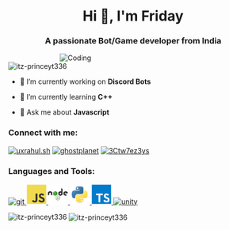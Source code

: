 <h1 align="center">Hi 👋, I'm Friday</h1>
<h3 align="center">A passionate Bot/Game developer from India</h3>
<img align="right" alt="Coding" width="400" src="https://media.tenor.com/rePDfDWO3XoAAAAd/hacking.gif">

<p align="left"> <img src="https://komarev.com/ghpvc/?username=itz-princeyt336&label=Profile%20views&color=0e75b6&style=flat" alt="itz-princeyt336" /> </p>

- 🔭 I’m currently working on **Discord Bots**

- 🌱 I’m currently learning **C++**

- 💬 Ask me about **Javascript**

<h3 align="left">Connect with me:</h3>
<p align="left">
<a href="https://instagram.com/uxrahul.sh" target="blank"><img align="center" src="https://raw.githubusercontent.com/rahuldkjain/github-profile-readme-generator/master/src/images/icons/Social/instagram.svg" alt="uxrahul.sh" height="30" width="40" /></a>
<a href="https://youtube.com/@Im0Prince?sub_confirmation=1" target="blank"><img align="center" src="https://raw.githubusercontent.com/rahuldkjain/github-profile-readme-generator/master/src/images/icons/Social/youtube.svg" alt="ghostplanet" height="30" width="40" /></a>
<a href="https://discord.gg/3Ctw7ez3ys" target="blank"><img align="center" src="https://raw.githubusercontent.com/rahuldkjain/github-profile-readme-generator/master/src/images/icons/Social/discord.svg" alt="3Ctw7ez3ys" height="30" width="40" /></a>
</p>

<h3 align="left">Languages and Tools:</h3>
<p align="left"> <a href="https://git-scm.com/" target="_blank" rel="noreferrer"> <img src="https://www.vectorlogo.zone/logos/git-scm/git-scm-icon.svg" alt="git" width="40" height="40"/> </a> <a href="https://developer.mozilla.org/en-US/docs/Web/JavaScript" target="_blank" rel="noreferrer"> <img src="https://raw.githubusercontent.com/devicons/devicon/master/icons/javascript/javascript-original.svg" alt="javascript" width="40" height="40"/> </a> <a href="https://nodejs.org" target="_blank" rel="noreferrer"> <img src="https://raw.githubusercontent.com/devicons/devicon/master/icons/nodejs/nodejs-original-wordmark.svg" alt="nodejs" width="40" height="40"/> </a> <a href="https://www.python.org" target="_blank" rel="noreferrer"> <img src="https://raw.githubusercontent.com/devicons/devicon/master/icons/python/python-original.svg" alt="python" width="40" height="40"/> </a> <a href="https://www.typescriptlang.org/" target="_blank" rel="noreferrer"> <img src="https://raw.githubusercontent.com/devicons/devicon/master/icons/typescript/typescript-original.svg" alt="typescript" width="40" height="40"/> </a> <a href="https://unity.com/" target="_blank" rel="noreferrer"> <img src="https://www.vectorlogo.zone/logos/unity3d/unity3d-icon.svg" alt="unity" width="40" height="40"/> </a> </p>

<p><img align="left" src="https://github-readme-stats.vercel.app/api/top-langs?username=itz-princeyt336&show_icons=true&theme=onedark&locale=en&layout=compact" alt="itz-princeyt336" /></p>

<p>&nbsp;<img align="center" src="https://github-readme-stats.vercel.app/api?username=itz-princeyt336&show_icons=true&theme=onedark&locale=en" alt="itz-princeyt336" /></p>
